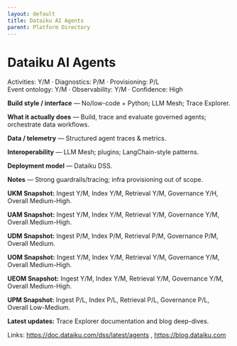 ```yaml
---
layout: default
title: Dataiku AI Agents
parent: Platform Directory
---
```


# Dataiku AI Agents

Activities: Y/M  · Diagnostics: P/M  · Provisioning: P/L  
Event ontology: Y/M  · Observability: Y/M  · Confidence: High

**Build style / interface** — No/low-code + Python; LLM Mesh; Trace Explorer.

**What it actually does** — Build, trace and evaluate governed agents; orchestrate data workflows.

**Data / telemetry** — Structured agent traces & metrics.

**Interoperability** — LLM Mesh; plugins; LangChain-style patterns.

**Deployment model** — Dataiku DSS.

**Notes** — Strong guardrails/tracing; infra provisioning out of scope.

**UKM Snapshot:** Ingest Y/M, Index Y/M, Retrieval Y/M, Governance Y/H, Overall Medium-High.

**UAM Snapshot:** Ingest Y/M, Index Y/M, Retrieval Y/M, Governance Y/M, Overall Medium-High.

**UDM Snapshot:** Ingest P/M, Index P/M, Retrieval P/M, Governance P/M, Overall Medium.

**UOM Snapshot:** Ingest Y/M, Index Y/M, Retrieval Y/M, Governance Y/M, Overall Medium-High.

**UEOM Snapshot:** Ingest Y/M, Index Y/M, Retrieval Y/M, Governance Y/M, Overall Medium-High.

**UPM Snapshot:** Ingest P/L, Index P/L, Retrieval P/L, Governance P/L, Overall Low-Medium.

**Latest updates:** Trace Explorer documentation and blog deep-dives.

Links: https://doc.dataiku.com/dss/latest/agents , https://blog.dataiku.com
